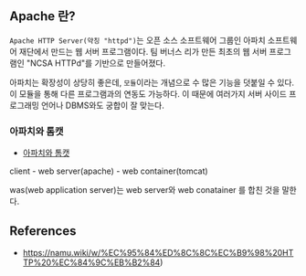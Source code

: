 ## Apache 란?

`Apache HTTP Server(약칭 "httpd")`는 오픈 소스 소프트웨어 그룹인 아파치 소프트웨어 재단에서 만드는 웹 서버 프로그램이다. 팀 버너스 리가 만든 최초의 웹 서버 프로그램인 "NCSA HTTPd"를 기반으로 만들어졌다.

아파치는 확장성이 상당히 좋은데, `모듈`이라는 개념으로 수 많은 기능을 덧붙일 수 있다. 이 모듈을 통해 다른 프로그램과의 연동도 가능하다. 
이 때문에 여러가지 서버 사이드 프로그래밍 언어나 DBMS와도 궁합이 잘 맞는다.

### 아파치와 톰캣

- [아파치와 톰캣](http://sungbine.github.io/tech/post/2015/02/15/tomcat%EA%B3%BC%20apache%EC%9D%98%20%EC%97%B0%EB%8F%99.html)

client - web server(apache) - web container(tomcat)

was(web application server)는 web server와 web conatainer 를 합친 것을 말한다.



## References

- https://namu.wiki/w/%EC%95%84%ED%8C%8C%EC%B9%98%20HTTP%20%EC%84%9C%EB%B2%84)
